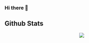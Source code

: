### Hi there 👋




## Github Stats

<div align="center"><img src="https://github-readme-stats.vercel.app/api?username=garrettthor&show_icons=true&count_private=true&hide_border=true" align="center" /></div>


<!--
**garrettthor/garrettthor** is a ✨ _special_ ✨ repository because its `README.md` (this file) appears on your GitHub profile.

Here are some ideas to get you started:

- 🔭 I’m currently working on ...
- 🌱 I’m currently learning ...
- 👯 I’m looking to collaborate on ...
- 🤔 I’m looking for help with ...
- 💬 Ask me about ...
- 📫 How to reach me: ...
- 😄 Pronouns: ...
- ⚡ Fun fact: ...
-->
